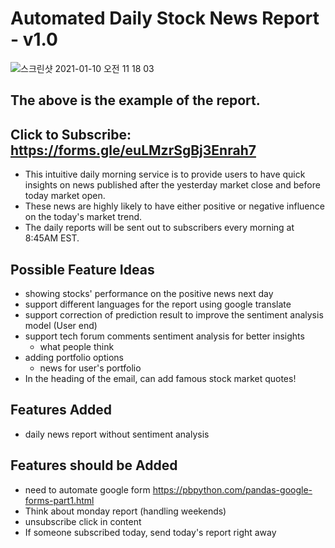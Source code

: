 # Automated Daily Stock News Report - v1.0

![스크린샷 2021-01-10 오전 11 18 03](https://user-images.githubusercontent.com/31325556/104128551-2e983b00-5336-11eb-8475-96e313fce6a6.png)

## The above is the example of the report.

## Click to Subscribe: https://forms.gle/euLMzrSgBj3Enrah7

- This intuitive daily morning service is to provide users to have quick insights on news published after the yesterday market close and before today market open.
- These news are highly likely to have either positive or negative influence on the today's market trend.
- The daily reports will be sent out to subscribers every morning at 8:45AM EST.

## Possible Feature Ideas

- showing stocks' performance on the positive news next day
- support different languages for the report using google translate
- support correction of prediction result to improve the sentiment analysis model (User end)
- support tech forum comments sentiment analysis for better insights
  - what people think
- adding portfolio options
  - news for user's portfolio
- In the heading of the email, can add famous stock market quotes!

## Features Added

- daily news report without sentiment analysis

## Features should be Added

- need to automate google form
  https://pbpython.com/pandas-google-forms-part1.html
- Think about monday report (handling weekends)
- unsubscribe click in content
- If someone subscribed today, send today's report right away

